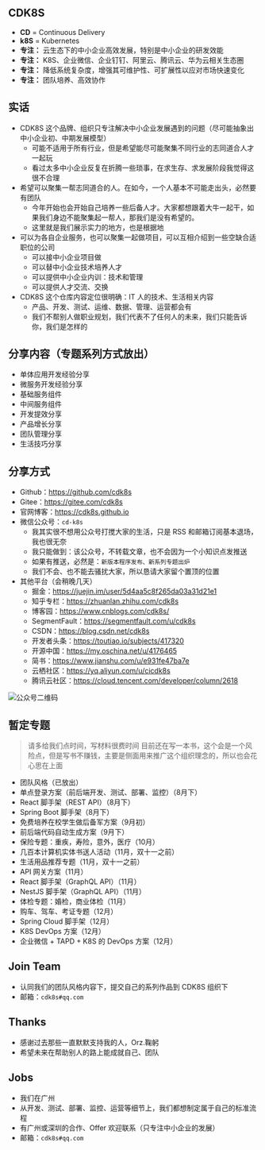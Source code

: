 
## CDK8S

- **CD** = Continuous Delivery
- **k8S** = Kubernetes
- **专注：** 云生态下的中小企业高效发展，特别是中小企业的研发效能
- **专注：** K8S、企业微信、企业钉钉、阿里云、腾讯云、华为云相关生态圈
- **专注：** 降低系统复杂度，增强其可维护性、可扩展性以应对市场快速变化
- **专注：** 团队培养、高效协作


## 实话

- CDK8S 这个品牌、组织只专注解决中小企业发展遇到的问题（尽可能抽象出中小企业初、中期发展模型）
    - 可能不适用于所有行业，但是希望能尽可能聚集不同行业的志同道合人才一起玩
    - 看过太多中小企业反复在折腾一些琐事，在求生存、求发展阶段我觉得这很不合理
- 希望可以聚集一帮志同道合的人。在如今，一个人基本不可能走出头，必然要有团队
    - 今年开始也会开始自己培养一些后备人才。大家都想跟着大牛一起干，如果我们身边不能聚集起一帮人，那我们是没有希望的。
    - 这里就是我们展示实力的地方，也是根据地
- 可以为各自企业服务，也可以聚集一起做项目，可以互相介绍到一些空缺合适职位的公司
    - 可以接中小企业项目做
    - 可以替中小企业技术培养人才
    - 可以提供中小企业内训：技术和管理
    - 可以提供人才交流、交换
- CDK8S 这个仓库内容定位很明确：IT 人的技术、生活相关内容
    - 产品、开发、测试、运维、数据、管理、运营都会有
    - 我们不帮别人做职业规划，我们代表不了任何人的未来，我们只能告诉你，我们是怎样的

## 分享内容（专题系列方式放出）

- 单体应用开发经验分享
- 微服务开发经验分享
- 基础服务组件
- 中间服务组件
- 开发提效分享
- 产品增长分享
- 团队管理分享
- 生活技巧分享


## 分享方式

- Github：<https://github.com/cdk8s>
- Gitee：<https://gitee.com/cdk8s>
- 官网博客：<https://cdk8s.github.io>
- 微信公众号：`cd-k8s`
    - 我其实很不想用公众号打搅大家的生活，只是 RSS 和邮箱订阅基本退场，我也很无奈
    - 我只能做到：该公众号，不转载文章，也不会因为一个小知识点发推送
    - 如果有推送，必然是：`新版本程序发布、新系列专题出炉`
    - 我们不会、也不能去骚扰大家，所以恳请大家留个置顶的位置
- 其他平台（会稍晚几天）
    - 掘金：<https://juejin.im/user/5d4aa5c8f265da03a31d21e1>
    - 知乎专栏：<https://zhuanlan.zhihu.com/cdk8s>
    - 博客园：<https://www.cnblogs.com/cdk8s/>
    - SegmentFault：<https://segmentfault.com/u/cdk8s>
    - CSDN：<https://blog.csdn.net/cdk8s>
    - 开发者头条：<https://toutiao.io/subjects/417320>
    - 开源中国：<https://my.oschina.net/u/4176465>
    - 简书：<https://www.jianshu.com/u/e931fe47ba7e>
    - 云栖社区：<https://yq.aliyun.com/u/cicdk8s>
    - 腾讯云社区：<https://cloud.tencent.com/developer/column/2618>


![公众号二维码](http://img.gitnavi.com/markdown/cdk8s_qr_300px.png)

## 暂定专题

> 请多给我们点时间，写材料很费时间
> 目前还在写一本书，这个会是一个风险点，但是写书不赚钱，主要是侧面用来推广这个组织理念的，所以也会花心思在上面

- 团队风格（已放出）
- 单点登录方案（前后端开发、测试、部署、监控）（8月下）
- React 脚手架（REST API）（8月下）
- Spring Boot 脚手架（8月下）
- 免费培养在校学生做后备军方案（9月初）
- 前后端代码自动生成方案（9月下）
- 保险专题：重疾，寿险，意外，医疗（10月）
- 几百本计算机实体书送人活动（11月，双十一之前）
- 生活用品推荐专题（11月，双十一之前）
- API 网关方案（11月）
- React 脚手架（GraphQL API）（11月）
- NestJS 脚手架（GraphQL API）（11月）
- 体检专题：婚检，商业体检（11月）
- 购车、驾车、考证专题（12月）
- Spring Cloud 脚手架（12月）
- K8S DevOps 方案（12月）
- 企业微信 + TAPD + K8S 的 DevOps 方案（12月）

## Join Team

- 认同我们的团队风格内容下，提交自己的系列作品到 CDK8S 组织下
- 邮箱：`cdk8s#qq.com`

## Thanks

- 感谢过去那些一直默默支持我的人，Orz.鞠躬
- 希望未来在帮助别人的路上能成就自己、团队

## Jobs

- 我们在广州
- 从开发、测试、部署、监控、运营等细节上，我们都想制定属于自己的标准流程
- 有广州或深圳的合作、Offer 欢迎联系（只专注中小企业的发展）
- 邮箱：`cdk8s#qq.com`
